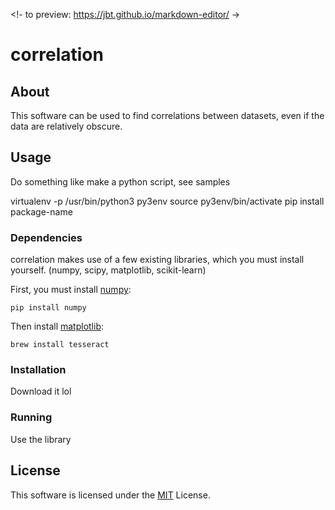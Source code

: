 <!- to preview: https://jbt.github.io/markdown-editor/ ->

# correlation

## About

This software can be used to find correlations between datasets, even if the
data are relatively obscure. 

## Usage

Do something like make a python script, see samples

virtualenv -p /usr/bin/python3 py3env
source py3env/bin/activate
pip install package-name

### Dependencies

correlation makes use of a few existing libraries, which you must install
yourself. (numpy, scipy, matplotlib, scikit-learn)

First, you must install [numpy](http://www.numpy.org/):
```
pip install numpy
```
Then install [matplotlib](https://matplotlib.org/):

```
brew install tesseract
```


### Installation

Download it lol

### Running

Use the library

## License

This software is licensed under the [MIT](LICENSE.txt) License.

